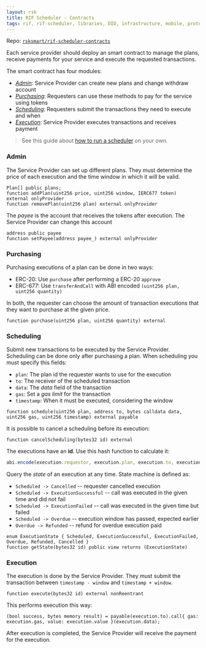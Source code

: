 ```yaml
---
layout: rsk
title: RIF Scheduler - Contracts
tags: rif, rif-scheduler, libraries, DID, infrastructure, mobile, protocols, mvp, design, rbtc, defi, decentralized, quick-start, guides, tutorial, networks, dapps, tools, rsk, ethereum, smart-contracts, install, get-started, how-to, mainnet, testnet, contracts, wallets, web3, crypto
---
```


Repo: [`rsksmart/rif-scheduler-contracts`](https://github.com/rsksmart/rif-scheduler-contracts)

Each service provider should deploy an smart contract to manage the plans,
receive payments for your service and execute the requested transactions.

The smart contract has four modules:

- [_Admin_](#admin): Service Provider can create new plans and change withdraw account
- [_Purchasing_](#purchasing): Requesters can use these methods to pay for the service using tokens
- [_Scheduling_](#scheduling): Requesters submit the transactions they need to execute and when
- [_Execution_](#execution): Service Provider executes transactions and receives payment

> See this guide about [how to run a scheduler](../run) on your own.

### Admin

The Service Provider can set up different plans.
They must determine the price of each execution and
the time window in which it will be valid.

```solidity
Plan[] public plans;
function addPlan(uint256 price, uint256 window, IERC677 token) external onlyProvider
function removePlan(uint256 plan) external onlyProvider
```

The _payee_ is the account that receives the tokens after execution.
The Service Provider can change this account

```solidity
address public payee
function setPayee(address payee_) external onlyProvider
```

### Purchasing

Purchasing executions of a plan can be done in two ways:

- ERC-20: Use `purchase` after performing a ERC-20 `approve`
- ERC-677: Use `transferAndCall` with ABI encoded `(uint256 plan, uint256 quantity)`

In both, the requester can choose the amount of transaction executions
that they want to purchase at the given price.

```solidity
function purchase(uint256 plan, uint256 quantity) external
```

### Scheduling

Submit new transactions to be executed by the Service Provider.
Scheduling can be done only after purchasing a plan.
When scheduling you must specify this fields:

- `plan`: The plan id the requester wants to use for the execution
- `to`: The receiver of the scheduled transaction
- `data`: The _data_ field of the transaction
- `gas`: Set a _gas limit_ for the transaction
- `timestamp`: When it must be executed, considering the window

```solidity
function schedule(uint256 plan, address to, bytes calldata data, uint256 gas, uint256 timestamp) external payable
```

It is possible to cancel a scheduling before its execution:

```solidity
function cancelScheduling(bytes32 id) external
```

The executions have an **id**. Use this hash function to calculate it:

```js
abi.encode(execution.requestor, execution.plan, execution.to, execution.data, execution.gas, execution.timestamp, execution.value)
```

Query the _state_ of an execution at any time. State machine is defined as:

- `Scheduled -> Cancelled` -- requester cancelled execution
- `Scheduled -> ExecutionSuccessful` -- call was executed in the given time and did not fail
- `Scheduled -> ExecutionFailed` -- call was executed in the given time but failed
- `Scheduled -> Overdue` -- execution window has passed, expected earlier
- `Overdue -> Refunded` -- refund for overdue execution paid

```solidity
enum ExecutionState { Scheduled, ExecutionSuccessful, ExecutionFailed, Overdue, Refunded, Cancelled }
function getState(bytes32 id) public view returns (ExecutionState)
```

### Execution

The execution is done by the Service Provider.
They must submit the transaction between
`timestamp - window` and `timestamp + window`.

```solidity
function execute(bytes32 id) external nonReentrant
```

This performs execution this way:

```solidity
(bool success, bytes memory result) = payable(execution.to).call{ gas: execution.gas, value: execution.value }(execution.data);
```

After execution is completed, the Service Provider will receive
the payment for the execution.
